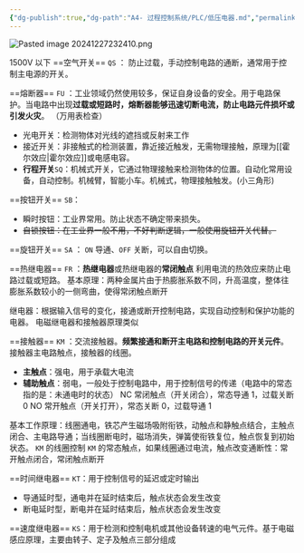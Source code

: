 ```yaml
---
{"dg-publish":true,"dg-path":"A4- 过程控制系统/PLC/低压电器.md","permalink":"/A4- 过程控制系统/PLC/低压电器/","dgPassFrontmatter":true,"noteIcon":"","created":"2024-11-05T18:41:10.698+08:00","updated":"2025-08-28T21:53:12.888+08:00"}
---
```



![Pasted image 20241227232410.png](/img/user/Functional%20files/Photo%20Resources/Pasted%20image%2020241227232410.png)

1500V 以下
==空气开关== `QS` ： 防止过载，手动控制电路的通断，通常用于控制主电源的开关。

==熔断器== `FU` ：工业领域仍然使用较多，保证自身设备的安全。用于电路保护。当电路中出现**过载或短路时，熔断器能够迅速切断电流，防止电路元件损坏或引发火灾**。  （万用表检查）

- 光电开关：检测物体对光线的遮挡或反射来工作
- 接近开关：非接触式的检测装置，靠近接近触发，无需物理接触，原理为[[霍尔效应\|霍尔效应]]或电感电容。
- **行程开关**`SQ`：机械式开关，它通过物理接触来检测物体的位置。自动化常用设备，自动控制。机械臂，智能小车。机械式，物理接触触发。(小三角形)

==按钮开关==  `SB`：
- 瞬时按钮：工业界常用。防止状态不确定带来损失。
- ~~自锁按钮：在工业界一般不用，不好判断逻辑，一般使用旋钮开关代替。~~

==旋钮开关== `SA`  ： `ON` 导通、`OFF` 关断，可以自由切换。


==热继电器== `FR`  ：**热继电器**或热继电器的**常闭触点**
利用电流的热效应来防止电路过载或短路。
基本原理：两种金属片由于热膨胀系数不同，升高温度，整体往膨胀系数较小的一侧弯曲，使得常闭触点断开

继电器：根据输入信号的变化，接通或断开控制电路，实现自动控制和保护功能的电器。
电磁继电器和接触器原理类似


==接触器== `KM`  ：交流接触器。**频繁接通和断开主电路和控制电路的开关元件**。接触器主电路触点，接触器的线圈。
- **主触点**：强电，用于承载大电流
- **辅助触点**：弱电，一般处于控制电路中，用于控制信号的传递（电路中的常态指的是：未通电时的状态）
	NC 常闭触点（开关闭合），常态导通 1，过载关断 0
	NO 常开触点（开关打开），常态关断 0，过载导通 1

基本工作原理：线圈通电，铁芯产生磁场吸附衔铁，动触点和静触点结合，主触点闭合、主电路导通；当线圈断电时，磁场消失，弹簧使衔铁复位，触点恢复到初始状态。
`KM` 的线圈控制 `KM` 的常态触点，如果线圈通过电流，触点改变通断性：常开触点闭合，常闭触点断开


==时间继电器== `KT`：用于控制信号的延迟或定时输出
- 导通延时型，通电并在延时结束后，触点状态会发生改变
- 断电延时型，断电并在延时结束后，触点状态会发生改变

==速度继电器== `KS`：用于检测和控制电机或其他设备转速的电气元件。基于电磁感应原理，主要由转子、定子及触点三部分组成

